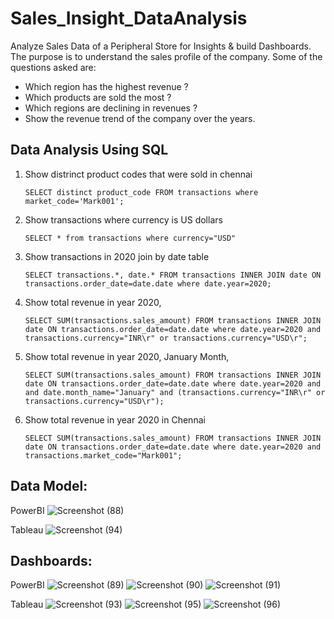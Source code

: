 # Sales_Insight_DataAnalysis
Analyze Sales Data of a Peripheral Store for Insights & build Dashboards.
The purpose is to understand the sales profile of the company. Some of the questions asked are:
- Which region has the highest revenue ?
- Which products are sold the most ?
- Which regions are declining in revenues ?
- Show the revenue trend of the company over the years.

## Data Analysis Using SQL
1. Show distrinct product codes that were sold in chennai

    `SELECT distinct product_code FROM transactions where market_code='Mark001';`

1. Show transactions where currency is US dollars

    `SELECT * from transactions where currency="USD"`

1. Show transactions in 2020 join by date table

    `SELECT transactions.*, date.* FROM transactions INNER JOIN date ON transactions.order_date=date.date where date.year=2020;`

1. Show total revenue in year 2020,

    `SELECT SUM(transactions.sales_amount) FROM transactions INNER JOIN date ON transactions.order_date=date.date where date.year=2020 and transactions.currency="INR\r" or transactions.currency="USD\r";`
	
1. Show total revenue in year 2020, January Month,

    `SELECT SUM(transactions.sales_amount) FROM transactions INNER JOIN date ON transactions.order_date=date.date where date.year=2020 and and date.month_name="January" and (transactions.currency="INR\r" or transactions.currency="USD\r");`

1. Show total revenue in year 2020 in Chennai

    `SELECT SUM(transactions.sales_amount) FROM transactions INNER JOIN date ON transactions.order_date=date.date where date.year=2020
and transactions.market_code="Mark001";`

## Data Model:
PowerBI
![Screenshot (88)](https://github.com/DannyQN123/Sales_Insight_DataAnalysis/assets/107457149/1f2c989a-5aa3-4c4f-a802-c8154294158e)

Tableau
![Screenshot (94)](https://github.com/DannyQN123/Sales_Insight_DataAnalysis/assets/107457149/d7f66425-e825-4c63-8567-69e0287af5d2)


## Dashboards:
PowerBI
![Screenshot (89)](https://github.com/DannyQN123/Sales_Insight_DataAnalysis/assets/107457149/984db5a1-e267-4985-92d5-55ef965b3a86)
![Screenshot (90)](https://github.com/DannyQN123/Sales_Insight_DataAnalysis/assets/107457149/9a134686-739b-4175-8aab-58f6096bec9d)
![Screenshot (91)](https://github.com/DannyQN123/Sales_Insight_DataAnalysis/assets/107457149/d377c868-89d5-4f15-8914-a120dfe37837)

Tableau
![Screenshot (93)](https://github.com/DannyQN123/Sales_Insight_DataAnalysis/assets/107457149/8ebce609-e159-4fd2-966d-bf7bc9f1df84)
![Screenshot (95)](https://github.com/DannyQN123/Sales_Insight_DataAnalysis/assets/107457149/cb6d1a9a-2bd0-4002-b941-2d66538b8ea5)
![Screenshot (96)](https://github.com/DannyQN123/Sales_Insight_DataAnalysis/assets/107457149/517d4824-7860-4139-9d72-8c2c3ba8e567)



